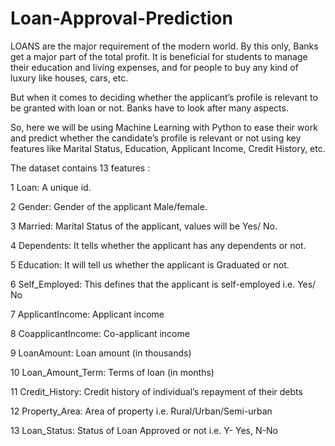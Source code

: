 # Loan-Approval-Prediction

LOANS are the major requirement of the modern world. By this only, Banks get a major part of the total profit. It is beneficial for students to manage their education and living expenses, and for people to buy any kind of luxury like houses, cars, etc.

But when it comes to deciding whether the applicant’s profile is relevant to be granted with loan or not. Banks have to look after many aspects.

So, here we will be using Machine Learning with Python to ease their work and predict whether the candidate’s profile is relevant or not using key features like Marital Status, Education, Applicant Income, Credit History, etc.

The dataset contains 13 features : 

1	Loan: A unique id.

2	Gender: Gender of the applicant Male/female.

3	Married: Marital Status of the applicant, values will be Yes/ No.

4	Dependents: It tells whether the applicant has any dependents or not.

5	Education: It will tell us whether the applicant is Graduated or not.

6	Self_Employed: This defines that the applicant is self-employed i.e. Yes/ No

7	ApplicantIncome: Applicant income

8	CoapplicantIncome: Co-applicant income

9	LoanAmount: Loan amount (in thousands)

10	Loan_Amount_Term: Terms of loan (in months)

11	Credit_History: Credit history of individual’s repayment of their debts

12	Property_Area: Area of property i.e. Rural/Urban/Semi-urban

13	Loan_Status: Status of Loan Approved or not i.e. Y- Yes, N-No 
